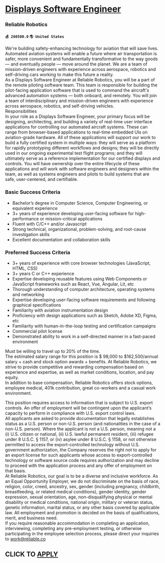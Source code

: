 # [Displays Software Engineer](https://www.remotewlb.com/apply/displays-software-engineer-55448)  
### Reliable Robotics  
#### `💰 260500.0` `🌎 United States`  
We're building safety-enhancing technology for aviation that will save lives. Automated aviation systems will enable a future where air transportation is safer, more convenient and fundamentally transformative to the way goods — and eventually people — move around the planet. We are a team of mission-driven engineers with experience across aerospace, robotics and self-driving cars working to make this future a reality.  
As a Displays Software Engineer at Reliable Robotics, you will be a part of the remote piloting software team. This team is responsible for building the pilot-facing application software that is used to command the aircraft's advanced automation systems — both onboard, and remotely. You will join a team of interdisciplinary and mission-driven engineers with experience across aerospace, robotics, and self-driving vehicles.  
Responsibilities  
In your role as a Displays Software Engineer, your primary focus will be designing, architecting, and building a variety of real-time user interface applications for controlling our automated aircraft systems. These can range from browser-based applications to real-time embedded UIs on aviation-grade hardware. All of these applications will support our work to build a fully certified system in multiple ways: they will serve as a platform for rapidly prototyping different workflows and designs; they will be directly used in our ongoing experimental test flight programs; and they will ultimately serve as a reference implementation for our certified displays and controls. You will have ownership over the entire lifecycle of these applications and will work with software engineers and designers within the team, as well as systems engineers and pilots to build systems that are safe, user-centered, and certifiable.

### Basic Success Criteria

  * Bachelor’s degree in Computer Science, Computer Engineering, or equivalent experience
  * 3+ years of experience developing user-facing software for high-performance or mission-critical applications
  * Fluent with C/C++ and/or Javascript
  * Strong technical, organizational, problem-solving, and root-cause investigation skills
  * Excellent documentation and collaboration skills
  

### Preferred Success Criteria

  * 3+ years of experience with core browser technologies (JavaScript, HTML, CSS)
  * 3+ years C or C++ experience
  * Expertise developing reusable features using Web Components or JavaScript frameworks such as React, Vue, Angular, Lit, etc
  * Thorough understanding of computer architecture, operating systems and networking
  * Expertise developing user-facing software requirements and following graphical specifications
  * Familiarity with aviation instrumentation design
  * Proficiency with design applications such as Sketch, Adobe XD, Figma, etc
  * Familiarity with human-in-the-loop testing and certification campaigns
  * Commercial pilot license
  * Demonstrated ability to work in a self-directed manner in a fast-paced environment
  

Must be willing to travel up to 20% of the time.  
The estimated salary range for this position is $ 98,000 to $162,500/annual salary + cash and stock option awards + benefits. At Reliable Robotics, we strive to provide competitive and rewarding compensation based on experience and expertise, as well as market conditions, location, and pay equity.  
In addition to base compensation, Reliable Robotics offers stock options, employee medical, 401k contribution, great co-workers and a casual work environment.  
  
This position requires access to information that is subject to U.S. export controls. An offer of employment will be contingent upon the applicant’s capacity to perform in compliance with U.S. export control laws.  
All applicants are asked to provide documentation that legally establishes status as a U.S. person or non-U.S. person (and nationalities in the case of a non-U.S. person). Where the applicant is not a U.S. person, meaning not a (i) U.S. citizen or national, (ii) U.S. lawful permanent resident, (iii) refugee under 8 U.S.C. § 1157, or (iv) asylee under 8 U.S.C. § 1158, or not otherwise permitted to access the export-controlled technology without U.S. government authorization, the Company reserves the right not to apply for an export license for such applicants whose access to export-controlled technology or software source code requires authorization and may decline to proceed with the application process and any offer of employment on that basis.  
At Reliable Robotics, our goal is to be a diverse and inclusive workforce. As an Equal Opportunity Employer, we do not discriminate on the basis of race, religion, color, creed, ancestry, sex, gender (including pregnancy, childbirth, breastfeeding, or related medical conditions), gender identity, gender expression, sexual orientation, age, non-disqualifying physical or mental disability or medical conditions, national origin, military or veteran status, genetic information, marital status, or any other basis covered by applicable law. All employment and promotion is decided on the basis of qualifications, merit, and business need.  
If you require reasonable accommodation in completing an application, interviewing, completing any pre-employment testing, or otherwise participating in the employee selection process, please direct your inquiries to work@reliable.co  
## CLICK TO [APPLY](https://www.remotewlb.com/apply/displays-software-engineer-55448)

